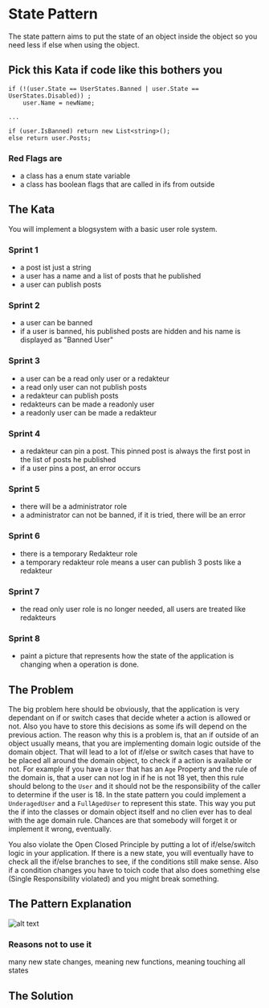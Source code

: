 # State Pattern
The state pattern aims to put the state of an object inside the object so you need less if else when using the object.

## Pick this Kata if code like this bothers you
```
if (!(user.State == UserStates.Banned | user.State == UserStates.Disabled)) ;
    user.Name = newName;

...

if (user.IsBanned) return new List<string>();
else return user.Posts;
```

### Red Flags are
 - a class has a enum state variable
 - a class has boolean flags that are called in ifs from outside

## The Kata
You will implement a blogsystem with a basic user role system.

### Sprint 1
- a post ist just a string
- a user has a name and a list of posts that he published
- a user can publish posts

### Sprint 2
- a user can be banned
- if a user is banned, his published posts are hidden and his name is displayed as "Banned User"

### Sprint 3
- a user can be a read only user or a redakteur
- a read only user can not publish posts
- a redakteur can publish posts
- redakteurs can be made a readonly user
- a readonly user can be made a redakteur

### Sprint 4
- a redakteur can pin a post. This pinned post is always the first post in the list of posts he published
- if a user pins a post, an error occurs

### Sprint 5
- there will be a administrator role
- a administrator can not be banned, if it is tried, there will be an error

### Sprint 6
- there is a temporary Redakteur role
- a temporary redakteur role means a user can publish 3 posts like a redakteur

### Sprint 7
- the read only user role is no longer needed, all users are treated like redakteurs

### Sprint 8
- paint a picture that represents how the state of the application is changing when a operation is done.

## The Problem
The big problem here should be obviously, that the application is very dependant on if or switch cases that decide wheter a action is allowed or not. Also you have to store this decisions as some ifs will depend on the previous action. The reason why this is a problem is, that an if outside of an object usually means, that you are implementing domain logic outside of the domain object. That will lead to a lot of if/else or switch cases that have to be placed all around the domain object, to check if a action is available or not. For example if you have a `User` that has an `Age` Property and the rule of the domain is, that a user can not log in if he is not 18 yet, then this rule should belong to the `User` and it should not be the responsibility of the caller to determine if the user is 18. In the state pattern you could implement a `UnderagedUser` and a `FullAgedUser` to represent this state. This way you put the if into the classes or domain object itself and no clien ever has to deal with the age domain rule. Chances are that somebody will forget it or implement it wrong, eventually.

You also violate the Open Closed Principle by putting a lot of if/else/switch logic in your application. If there is a new state, you will eventually have to check all the if/else branches to see, if the conditions still make sense. Also if a condition changes you have to toich code that also does something else (Single Responsibility violated) and you might break something.

## The Pattern Explanation

![alt text](https://upload.wikimedia.org/wikipedia/de/7/70/StatePattern_Classdiagramm.png)

### Reasons not to use it
many new state changes, meaning new functions, meaning touching all states

## The Solution